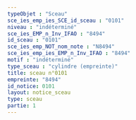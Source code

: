 ```yaml
---
typeObjet : "Sceau"
sce_ies_emp_ies_SCE_id_sceau : "0101"
niveau : "indéterminé"
sce_ies_EMP_n_Inv_IFAO : "8494"
id_sceau : "0101"
sce_ies_emp_NOT_nom_note : "N8494"
sce_ies_emp_ies_EMP_n_Inv_IFAO : "8494"
motif : "indéterminé"
type_sceau : "cylindre (empreinte)"
title: sceau n°0101
empreinte: "8494"
id_notice: 0101
layout: notice_sceau
type: sceau
partie: 1
---
```

